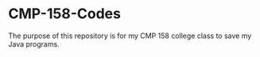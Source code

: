 # CMP-158-Codes
The purpose of this repository is for my CMP 158 college class to save my Java programs.
